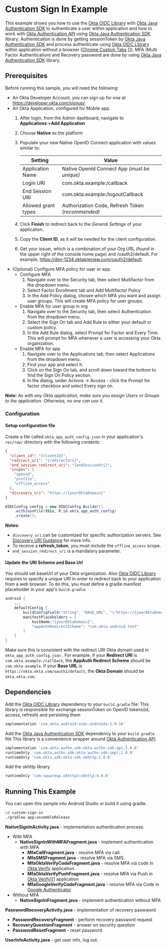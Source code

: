 # Custom Sign In Example

This example shows you how to use the [Okta OIDC Library][] with [Okta Java Authentication SDK] to authenticate a user within application and how to work with [Okta Authentication API] using [Okta Java Authentication SDK] library.
Authentication is done by getting sessionToken by [Okta Java Authentication SDK] and process authenticate using [Okta OIDC Library] within application without a browser ([Chrome Custom Tabs] []).
MFA (Multi Factor Authentication) and Recovery password are done by using [Okta Java Authentication SDK] library.

## Prerequisites

Before running this sample, you will need the following:

* An Okta Developer Account, you can sign up for one at https://developer.okta.com/signup/.
* An Okta Application, configured for Mobile app.
    1. After login, from the Admin dashboard, navigate to **Applications**&rarr;**Add Application**
    2. Choose **Native** as the platform
    3. Populate your new Native OpenID Connect application with values similar to:
        
        | Setting              | Value                                               |
        | -------------------- | --------------------------------------------------- |
        | Application Name     | Native OpenId Connect App *(must be unique)*        |
        | Login URI            | com.okta.example:/callback                          |
        | End Session URI      | com.okta.example:/logoutCallback                    |
        | Allowed grant types  | Authorization Code, Refresh Token *(recommended)*   |

    4. Click **Finish** to redirect back to the *General Settings* of your application.
    5. Copy the **Client ID**, as it will be needed for the client configuration.
    6. Get your issuer, which is a combination of your Org URL (found in the upper right of the console home page) and /oauth2/default. For example, https://dev-1234.oktapreview.com/oauth2/default.
* (Optional) Configure MFA policy for user or app.
    * Configure MFA
        1. Navigate over to the Security tab, then select Multifactor from the dropdown menu.
        2. Select Factor Enrollment tab and Add Multifactor Policy
        3. In the Add Policy dialog, chosee which MFA you want and assign user groups. This will create MFA policy for user groups.
    * Enable MFA for user group in org
        1. Navigate over to the Security tab, then select Authentication from the dropdown menu.
        2. Select the Sign On tab and Add Rule to either your default or custom policy.
        3. In the Add Rule dialog, select Prompt for Factor and Every Time. This will prompt for MFA whenever a user is accessing your Okta organization. 
    * Enable MFA for app
        1. Navigate over to the Applications tab, then select Applications from the dropdown menu.
        2. Find your app and select it.
        3. Click on the Sign On tab, and scroll down toward the bottom to find the Sign On Policy section.
        4. In the dialog, under Actions -> Access - click the Prompt for factor checkbox and select Every sign on.

**Note:** *As with any Okta application, make sure you assign Users or Groups to the application. Otherwise, no one can use it.*

### Configuration

#### Setup configuration file 
Create a file called `okta_app_auth_config.json` in your application's `res/raw/` directory with
the following contents:

```json
{
  "client_id": "{clientId}",
  "redirect_uri": "{redirectUri}",
  "end_session_redirect_uri": "{endSessionUri}",
  "scopes": [
    "openid",
    "profile",
    "offline_access"
  ],
  "discovery_uri": "https://{yourOktaDomain}"
}
```

```java
OIDCConfig config = new OIDCConfig.Builder()
    .withJsonFile(this, R.id.okta_app_auth_config)
    .create();
```

**Notes:**
- `discovery_uri` can be customized for specific authorization servers. See [Discovery URI Guidance](https://github.com/okta/okta-oidc-android#discovery-uri-guidance) for more info.
- To receive a **refresh_token**, you must include the `offline_access` scope.
- `end_session_redirect_uri` is a mandatory parameter.

#### Update the URI Scheme and Base Url

You should set baseUrl of your Okta organization. Also [Okta OIDC Library][] requires to specify a unique URI in order to redirect back to your application from a web browser.
To do this, you must define a gradle manifest placeholder in your app's `build.gradle`:

```java
android {
    ...
    defaultConfig {
        buildConfigField("String", "BASE_URL", "\"https://{yourOktaDomain}\"")
        manifestPlaceholders = [
            hostName:"{yourOktaDomain}",
            "appAuthRedirectScheme": "com.okta.android.test"
        ]
    }
}
```

Make sure this is consistent with the redirect URI Okta domain used in `okta_app_auth_config.json` . For example,
if your **Redirect URI** is `com.okta.example:/callback`, the **AppAuth Redirect Scheme** should be
`com.okta.example`.
if your **Base URL** is `https://okta.okta.com/oauth2/default`, the **Okta Domain** should be
`okta.okta.com`.

## Dependencies

Add the [Okta OIDC Library][] dependency to your `build.gradle` file:
This library is responsible for exchange sessionToken on OpenID tokens(id, access, refresh) and persisting them

```bash
implementation 'com.okta.android:oidc-androidx:1.0.16'
```

Add the [Okta Java Authentication SDK][] dependency to your `build.gradle` file
This library is a convenience wrapper around [Okta Authentication API][].

```bash
implementation 'com.okta.authn.sdk:okta-authn-sdk-api:2.0.0'
runtimeOnly 'com.okta.authn.sdk:okta-authn-sdk-impl:2.0.0'
runtimeOnly 'com.okta.sdk:okta-sdk-okhttp:2.0.0'
```

Add the okhttp library

```bash
runtimeOnly 'com.squareup.okhttp3:okhttp:4.9.0'
```

## Running This Example

You can open this sample into Android Studio or build it using gradle.

```bash
cd custom-sign-in
./gradlew app:assembleRelease
```

**NativeSignInActivity.java** - implementation authentication process.
* With MFA
    * **NativeSignInWithMFAFragment.java** - implement authentication with MFA
        * **MfaCallFragment.java** - resolve MFA via call.
        * **MfaSMSFragment.java** - resolve MFA via SMS.
        * **MfaOktaVerifyCodeFragment.java** - resolve MFA via code in [Okta Verify][] application.
        * **MfaOktaVerifyPushFragment.java** - resolve MFA via Push in [Okta Verify][[] application
        * **MfaGoogleVerifyCodeFragment.java** - resolve MFA via Code in [Google Authenticator][]
* Without MFA
    * **NativeSignInFragment.java** - implement authentication without MFA

**PasswordRecoveryActivity.java** - implementation of recovery paswword
* **PasswordRecoveryFragment** - perform recovery password request
* **RecoveryQuestionFragment** - answer on security question
* **PasswordResetFragment** - reset password

**UserInfoActivity.java** - get user info, log out.

[Okta Authentication API]: https://developer.okta.com/docs/api/resources/authn.html
[Okta Java Authentication SDK]: https://github.com/okta/okta-auth-java
[Okta OIDC Library]: https://github.com/okta/okta-oidc-android
[Chrome Custom Tabs]: https://developer.chrome.com/multidevice/android/customtabs
[Authorization Code Flow with PKCE]: https://developer.okta.com/authentication-guide/implementing-authentication/auth-code-pkce
[Google Authenticator]: https://play.google.com/store/apps/details?id=com.google.android.apps.authenticator2
[Okta Verify]: https://play.google.com/store/apps/details?id=com.okta.android.auth
